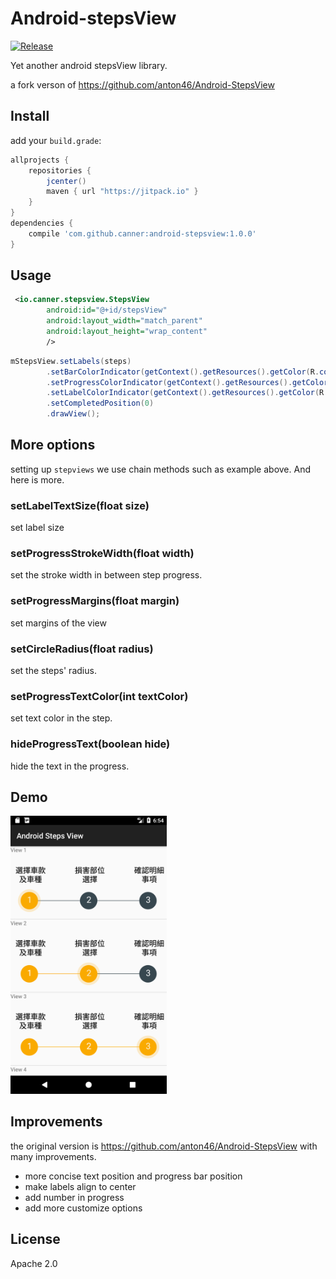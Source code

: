 # Android-stepsView
[![Release](https://jitpack.io/v/Canner/android-stepsview.svg)](https://jitpack.io/#Canner/android-stepsview)

Yet another android stepsView library.

a fork verson of https://github.com/anton46/Android-StepsView

## Install

add your `build.grade`:

```groovy
allprojects {
    repositories {
        jcenter()
        maven { url "https://jitpack.io" }
    }
}
dependencies {
    compile 'com.github.canner:android-stepsview:1.0.0'
}
```

## Usage


```xml
 <io.canner.stepsview.StepsView
        android:id="@+id/stepsView"
        android:layout_width="match_parent"
        android:layout_height="wrap_content"
        />
```

```java
mStepsView.setLabels(steps)
        .setBarColorIndicator(getContext().getResources().getColor(R.color.material_blue_grey_800))
        .setProgressColorIndicator(getContext().getResources().getColor(R.color.orange))
        .setLabelColorIndicator(getContext().getResources().getColor(R.color.orange))
        .setCompletedPosition(0)
        .drawView();
```

## More options

setting up `stepviews` we use chain methods such as example above. And here is more.

### setLabelTextSize(float size)

set label size

### setProgressStrokeWidth(float width)

set the stroke width in between step progress.

### setProgressMargins(float margin)

set margins of the view

### setCircleRadius(float radius)

set the steps' radius.

### setProgressTextColor(int textColor)

set text color in the step.

### hideProgressText(boolean hide)

hide the text in the progress.

## Demo

<img src="./demo.png" width="250"/>


## Improvements

the original version is https://github.com/anton46/Android-StepsView with many improvements.

- more concise text position and progress bar position
- make labels align to center
- add number in progress
- add more customize options

## License

Apache 2.0

